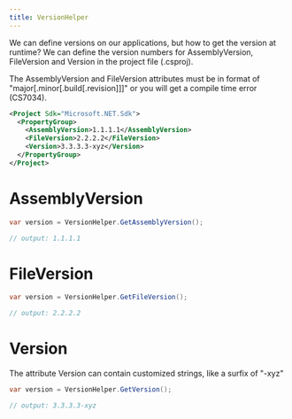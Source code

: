 ```yaml
---
title: VersionHelper
---
```


We can define versions on our applications, but how to get the version at runtime?
We can define the version numbers for AssemblyVersion, FileVersion and Version in the project file (.csproj).

The AssemblyVersion and FileVersion attributes must be in format of "major[.minor[.build[.revision]]]" or you will get a compile time error (CS7034).

```xml
<Project Sdk="Microsoft.NET.Sdk">
  <PropertyGroup>
    <AssemblyVersion>1.1.1.1</AssemblyVersion>
    <FileVersion>2.2.2.2</FileVersion>
    <Version>3.3.3.3-xyz</Version>
  </PropertyGroup>
</Project>
```

# AssemblyVersion

```cs
var version = VersionHelper.GetAssemblyVersion();

// output: 1.1.1.1
```

# FileVersion

```cs
var version = VersionHelper.GetFileVersion();

// output: 2.2.2.2
```

# Version
The attribute Version can contain customized strings, like a surfix of "-xyz"

```cs
var version = VersionHelper.GetVersion();

// output: 3.3.3.3-xyz
```
